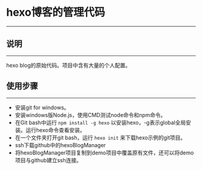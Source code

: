 # hexo博客的管理代码
***
## 说明
---
hexo blog的原始代码。项目中含有大量的个人配置。

## 使用步骤
---
- 安装git for windows。
- 安装windows版Node.js，使用CMD测试node命令和npm命令。
- 在Git bash中运行 `npm install -g hexo` 以安装hexo，-g表示global全局安装。运行hexo命令查看安装。
- 在一个文件夹打开git bash，运行 `hexo init` 来下载hexo示例的git项目。
- ssh下载github中的hexoBlogManager
- 将hexoBlogManager项目复制到demo项目中覆盖原有文件，还可以将demo项目与github建立ssh连接。


